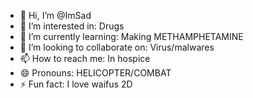 - 👋 Hi, I’m @ImSad
- 👀 I’m interested in: Drugs
- 🌱 I’m currently learning: Making METHAMPHETAMINE
- 💞️ I’m looking to collaborate on: Virus/malwares
- 📫 How to reach me: In hospice
- 😄 Pronouns: HELICOPTER/COMBAT
- ⚡ Fun fact: I love waifus 2D

